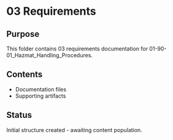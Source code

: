 # 03 Requirements

## Purpose
This folder contains 03 requirements documentation for 01-90-01_Hazmat_Handling_Procedures.

## Contents
- Documentation files
- Supporting artifacts

## Status
Initial structure created - awaiting content population.
